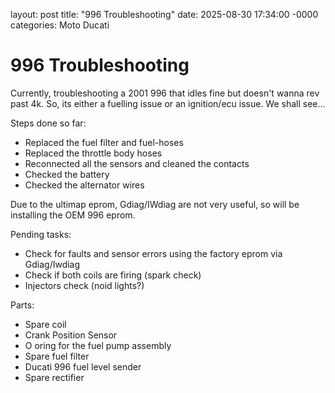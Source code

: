 layout: post
title: "996 Troubleshooting"
date: 2025-08-30 17:34:00 -0000
categories: Moto Ducati

# 996 Troubleshooting

Currently, troubleshooting a 2001 996 that idles fine but doesn't wanna rev past 4k. 
So, its either a fuelling issue or an ignition/ecu issue. We shall see... 

Steps done so far:

- Replaced the fuel filter and fuel-hoses
- Replaced the throttle body hoses
- Reconnected all the sensors and cleaned the contacts
- Checked the battery
- Checked the alternator wires 

Due to the ultimap eprom, Gdiag/IWdiag are not very useful, so will be installing the OEM 996 eprom. 

Pending tasks: 

- Check for faults and sensor errors using the factory eprom via Gdiag/Iwdiag
- Check if both coils are firing (spark check)
- Injectors check (noid lights?)

Parts: 
- Spare coil
- Crank Position Sensor
- O oring for the fuel pump assembly
- Spare fuel filter
- Ducati 996 fuel level sender
- Spare rectifier 

